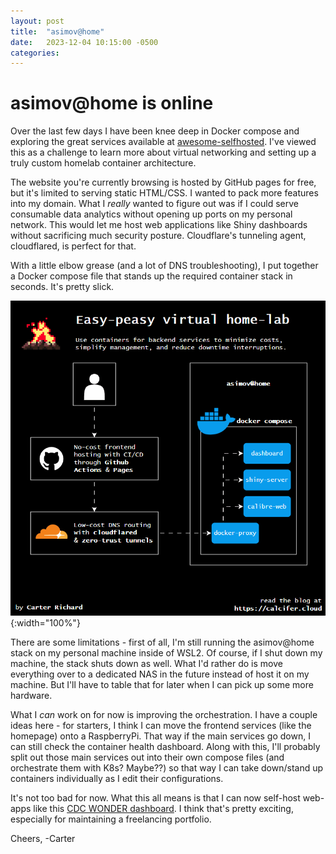 ```yaml
---
layout: post
title:  "asimov@home"
date:   2023-12-04 10:15:00 -0500
categories:
---
```


# asimov@home is online

Over the last few days I have been knee deep in Docker compose and exploring the great services available at [awesome-selfhosted](https://awesome-selfhosted.net/). I've viewed this as a challenge to learn more about virtual networking and setting up a truly custom homelab container architecture.

The website you're currently browsing is hosted by GitHub pages for free, but it's limited to serving static HTML/CSS. I wanted to pack more features into my domain. What I *really* wanted to figure out was if I could serve consumable data analytics without opening up ports on my personal network. This would let me host web applications like Shiny dashboards without sacrificing much security posture. Cloudflare's tunneling agent, cloudflared, is perfect for that.

With a little elbow grease (and a lot of DNS troubleshooting), I put together a Docker compose file that stands up the required container stack in seconds. It's pretty slick.

![Home-lab architecture diagram](/assets/homelab.gif){:width="100%"}

There are some limitations - first of all, I'm still running the asimov@home stack on my personal machine inside of WSL2. Of course, if I shut down my machine, the stack shuts down as well. What I'd rather do is move everything over to a dedicated NAS in the future instead of host it on my machine. But I'll have to table that for later when I can pick up some more hardware.

What I *can* work on for now is improving the orchestration. I have a couple ideas here - for starters, I think I can move the frontend services (like the homepage) onto a RaspberryPi. That way if the main services go down, I can still check the container health dashboard. Along with this, I'll probably split out those main services out into their own compose files (and orchestrate them with K8s? Maybe??) so that way I can take down/stand up containers individually as I edit their configurations.

It's not too bad for now. What this all means is that I can now self-host web-apps like this [CDC WONDER dashboard](https://shiny.calcifer.cloud/demos/cdc-wonder-cod). I think that's pretty exciting, especially for maintaining a freelancing portfolio. 

Cheers,
-Carter